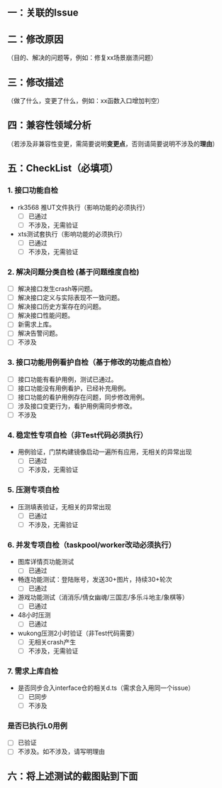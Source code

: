 ## 一：关联的Issue

## 二：修改原因
（目的、解决的问题等，例如：修复xx场景崩溃问题）

## 三：修改描述
（做了什么，变更了什么，例如：xx函数入口增加判空）

## 四：兼容性领域分析
（若涉及非兼容性变更，需简要说明**变更点**，否则请简要说明不涉及的**理由**）

## 五：CheckList（**必填项**）
### 1. 接口功能自检
- rk3568 推UT文件执行（影响功能的必须执行）
  - [ ] 已通过
  - [ ] 不涉及，无需验证
- xts测试套执行（影响功能的必须执行）
  - [ ] 已通过
  - [ ] 不涉及，无需验证

### 2. 解决问题分类自检 (基于问题维度自检)
- [ ] 解决接口发生crash等问题。
- [ ] 解决接口定义与实际表现不一致问题。
- [ ] 解决接口历史方案存在的问题。
- [ ] 解决接口性能问题。
- [ ] 新需求上库。
- [ ] 解决告警问题。
- [ ] 不涉及

### 3. 接口功能用例看护自检（基于修改的功能点自检）
- [ ] 接口功能有看护用例，测试已通过。
- [ ] 接口功能没有用例看护，已经补充用例。
- [ ] 接口功能的看护用例存在问题，同步修改用例。
- [ ] 涉及接口变更行为，看护用例需同步修改。
- [ ] 不涉及

### 4. 稳定性专项自检（非Test代码必须执行）
- 用例验证，门禁构建镜像启动一遍所有应用，无相关的异常出现
  - [ ] 已通过
  - [ ] 不涉及，无需验证

### 5. 压测专项自检
- 压测填表验证，无相关的异常出现
  - [ ] 已通过
  - [ ] 不涉及，无需验证

### 6. 并发专项自检（taskpool/worker改动必须执行）
- 图库详情页功能测试
   - [ ] 已通过
- 畅连功能测试：登陆账号，发送30+图片，持续30+轮次
  - [ ] 已通过
- 游戏功能测试（消消乐/倩女幽魂/三国志/多乐斗地主/象棋等）
  - [ ] 已通过
- 48小时压测
  - [ ] 已通过
- wukong压测2小时验证（非Test代码需要）
  - [ ] 无相关crash产生
  - [ ] 不涉及，无需验证
### 7. 需求上库自检
- 是否同步合入interface仓的相关d.ts（需求合入用同一个issue）
  - [ ] 已同步
  - [ ] 不涉及
### 是否已执行L0用例
- [ ] 已验证
- [ ] 不涉及。如不涉及，请写明理由
## 六：将上述测试的截图贴到下面

